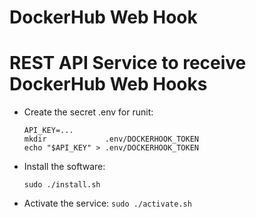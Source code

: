 # DockerHub Web Hook
REST API Service to receive DockerHub Web Hooks
==========

- Create the secret .env for runit:
  ```
  API_KEY=...
  mkdir             .env/DOCKERHOOK_TOKEN
  echo "$API_KEY" > .env/DOCKERHOOK_TOKEN
  ```
- Install the software:
  ```
  sudo ./install.sh
  ```
- Activate the service:
  ```sudo ./activate.sh```
